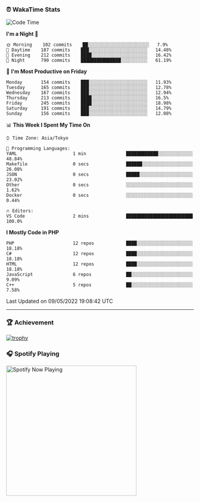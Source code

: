 ### ⏰ WakaTime Stats


<!--START_SECTION:waka-->
![Code Time](http://img.shields.io/badge/Code%20Time-0-blue)

**I'm a Night 🦉** 

```text
🌞 Morning    102 commits    ██░░░░░░░░░░░░░░░░░░░░░░░   7.9% 
🌆 Daytime    187 commits    ███░░░░░░░░░░░░░░░░░░░░░░   14.48% 
🌃 Evening    212 commits    ████░░░░░░░░░░░░░░░░░░░░░   16.42% 
🌙 Night      790 commits    ███████████████░░░░░░░░░░   61.19%

```
📅 **I'm Most Productive on Friday** 

```text
Monday       154 commits    ███░░░░░░░░░░░░░░░░░░░░░░   11.93% 
Tuesday      165 commits    ███░░░░░░░░░░░░░░░░░░░░░░   12.78% 
Wednesday    167 commits    ███░░░░░░░░░░░░░░░░░░░░░░   12.94% 
Thursday     213 commits    ████░░░░░░░░░░░░░░░░░░░░░   16.5% 
Friday       245 commits    ████░░░░░░░░░░░░░░░░░░░░░   18.98% 
Saturday     191 commits    ███░░░░░░░░░░░░░░░░░░░░░░   14.79% 
Sunday       156 commits    ███░░░░░░░░░░░░░░░░░░░░░░   12.08%

```


📊 **This Week I Spent My Time On** 

```text
⌚︎ Time Zone: Asia/Tokyo

💬 Programming Languages: 
YAML                     1 min               ████████████░░░░░░░░░░░░░   48.84% 
Makefile                 0 secs              ██████░░░░░░░░░░░░░░░░░░░   26.08% 
JSON                     0 secs              █████░░░░░░░░░░░░░░░░░░░░   23.02% 
Other                    0 secs              ░░░░░░░░░░░░░░░░░░░░░░░░░   1.62% 
Docker                   0 secs              ░░░░░░░░░░░░░░░░░░░░░░░░░   0.44%

🔥 Editors: 
VS Code                  2 mins              █████████████████████████   100.0%

```

**I Mostly Code in PHP** 

```text
PHP                      12 repos            ████░░░░░░░░░░░░░░░░░░░░░   18.18% 
C#                       12 repos            ████░░░░░░░░░░░░░░░░░░░░░   18.18% 
HTML                     12 repos            ████░░░░░░░░░░░░░░░░░░░░░   18.18% 
JavaScript               6 repos             ██░░░░░░░░░░░░░░░░░░░░░░░   9.09% 
C++                      5 repos             ██░░░░░░░░░░░░░░░░░░░░░░░   7.58%

```



 Last Updated on 09/05/2022 19:08:42 UTC
<!--END_SECTION:waka-->

---

### 🏆 Achievement

[![trophy](https://github-profile-trophy.vercel.app/?username=Slime-hatena&theme=flat&no-bg=true&no-frame=true&column=8)](https://github.com/ryo-ma/github-profile-trophy)

### 🎧 Spotify Playing

[<img src="https://spotify-now-playing-slime-hatena.vercel.app/api/spotify-playing" alt="Spotify Now Playing" width="350" />](https://open.spotify.com/user/slime_hatena)

<!--
**Slime-hatena/Slime-hatena** is a ✨ _special_ ✨ repository because its `README.md` (this file) appears on your GitHub profile.

Here are some ideas to get you started:

- 🔭 I’m currently working on ...
- 🌱 I’m currently learning ...
- 👯 I’m looking to collaborate on ...
- 🤔 I’m looking for help with ...
- 💬 Ask me about ...
- 📫 How to reach me: ...
- 😄 Pronouns: ...
- ⚡ Fun fact: ...
-->
